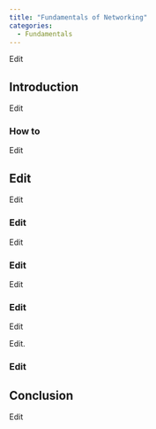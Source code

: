 ```yaml
---
title: "Fundamentals of Networking"
categories:
  - Fundamentals
---
```


Edit

## Introduction

Edit

### How to

Edit

## Edit

Edit

### Edit

Edit

### Edit

Edit

### Edit

Edit

Edit.

### Edit


## Conclusion

Edit